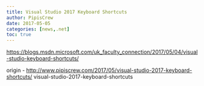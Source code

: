 ```yaml
---
title: Visual Studio 2017 Keyboard Shortcuts
author: PipisCrew
date: 2017-05-05
categories: [news,.net]
toc: true
---
```


https://blogs.msdn.microsoft.com/uk_faculty_connection/2017/05/04/visual-studio-keyboard-shortcuts/

origin - http://www.pipiscrew.com/2017/05/visual-studio-2017-keyboard-shortcuts/ visual-studio-2017-keyboard-shortcuts